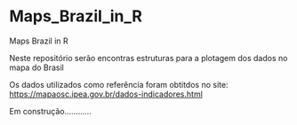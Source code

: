 # Maps_Brazil_in_R
Maps Brazil in R

Neste repositório serão encontras estruturas para a plotagem dos dados no mapa do Brasil

Os dados utilizados como referência foram obtitdos no site: https://mapaosc.ipea.gov.br/dados-indicadores.html

Em construção............

